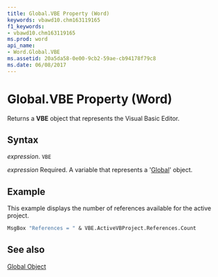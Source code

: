 ```yaml
---
title: Global.VBE Property (Word)
keywords: vbawd10.chm163119165
f1_keywords:
- vbawd10.chm163119165
ms.prod: word
api_name:
- Word.Global.VBE
ms.assetid: 20a5da58-0e00-9cb2-59ae-cb94178f79c8
ms.date: 06/08/2017
---
```



# Global.VBE Property (Word)

Returns a  **VBE** object that represents the Visual Basic Editor.


## Syntax

 _expression_. `VBE`

 _expression_ Required. A variable that represents a '[Global](Word.Global.md)' object.


## Example

This example displays the number of references available for the active project.


```vb
MsgBox "References = " & VBE.ActiveVBProject.References.Count
```


## See also


[Global Object](Word.Global.md)

